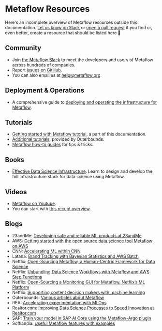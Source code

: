 
# Metaflow Resources

Here's an incomplete overview of Metaflow resources outside this documentation. [Let us know on Slack](http://slack.outerbounds.co) or [open a pull request](https://github.com/netflix/metaflow-docs) if you find or, even better, create a resource that should be listed here 🤗

## Community

 - Join [the Metaflow Slack](http://slack.outerbounds.co) to meet the developers and users of Metaflow across hundreds of companies.
 - Report [issues on GitHub](https://github.com/netflix/metaflow/issues).
 - You can also email us at [help@metaflow.org](mailto://help@metaflow.org).

## Deployment & Operations

 - A comprehensive guide to [deploying and operating the infrastructure for Metaflow](https://outerbounds.com/docs/engineering-welcome/).

## Tutorials

 - [Getting started with Metaflow tutorial](/getting-started/tutorials), a part of this documentation.
 - [Additional tutorials](https://outerbounds.com/docs/intro-tutorial-overview/), provided by Outerbounds.
 - [Metaflow how-to guides](https://outerbounds.com/docs/data-science-welcome/) for tips & tricks.

## Books

 - [Effective Data Science Infrastructure](https://www.manning.com/books/effective-data-science-infrastructure): Learn to design and develop the full infrastructure stack for data science using Metaflow.

## Videos

 - [Metaflow on Youtube](https://www.youtube.com/results?search_query=metaflow+ml).
 - You can start with [this recent overview](https://www.youtube.com/watch?v=gZnhSHvhuFQ).

## Blogs

 - 23andMe: [Developing safe and reliable ML products at 23andMe](https://medium.com/23andme-engineering/machine-learning-eeee69d40736)
 - AWS: [Getting started with the open source data science tool Metaflow on AWS](https://aws.amazon.com/blogs/opensource/getting-started-with-the-open-source-data-science-tool-metaflow-on-aws/)
 - CNN: [Accelerating ML within CNN](https://medium.com/cnn-digital/accelerating-ml-within-cnn-983f6b7bd2eb)
 - Latana: [Brand Tracking with Bayesian Statistics and AWS Batch](https://aws.amazon.com/blogs/startups/brand-tracking-with-bayesian-statistics-and-aws-batch/)
 - Netflix: [Open-Sourcing Metaflow, a Human-Centric Framework for Data Science](https://netflixtechblog.com/open-sourcing-metaflow-a-human-centric-framework-for-data-science-fa72e04a5d9)
 - Netflix: [Unbundling Data Science Workflows with Metaflow and AWS Step Functions](https://netflixtechblog.com/unbundling-data-science-workflows-with-metaflow-and-aws-step-functions-d454780c6280)
 - Netflix: [Open-Sourcing a Monitoring GUI for Metaflow, Netflix’s ML Platform](https://netflixtechblog.com/open-sourcing-a-monitoring-gui-for-metaflow-75ff465f0d60)
 - Netflix: [Supporting content decision makers with machine learning](https://netflixtechblog.com/supporting-content-decision-makers-with-machine-learning-995b7b76006f)
 - Outerbounds: [Various articles about Metaflow](https://outerbounds.com/blog/)
 - REA: [Accelerating experimentation with MLOps](https://www.rea-group.com/about-us/news-and-insights/blog/accelerating-experimentation-with-mlops/)
 - Realtor.com: [Improving Data Science Processes to Speed Innovation at Realtor.com](https://medium.com/realtor-com-innovation-blog/improving-data-science-processes-to-speed-innovation-at-realtor-com-b6b90fa530dc)
 - SAP: [Train your model in SAP AI Core using the Metaflow-Argo plugin](https://blogs.sap.com/2022/04/20/train-your-model-in-sap-ai-core-using-the-metaflow-argo-plugin/)
- Softlandia: [Useful Metaflow features with examples](https://softlandia.fi/en/blog/metaflow-in-practice)